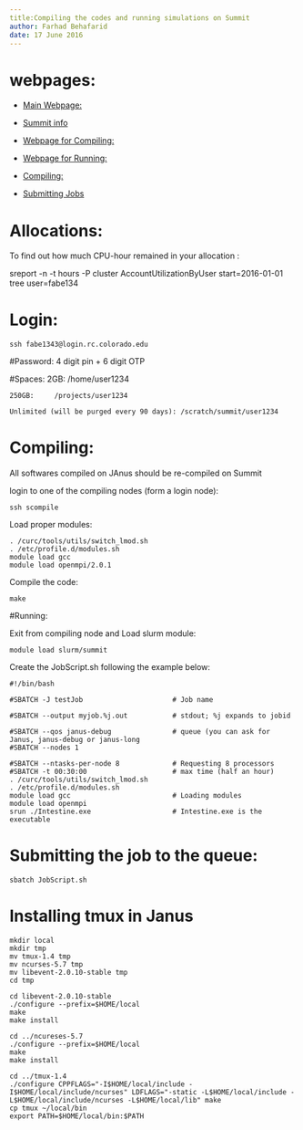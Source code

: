 ```yaml
---
title:Compiling the codes and running simulations on Summit
author: Farhad Behafarid
date: 17 June 2016
---
```


# webpages:	

* [Main Webpage:](https://www.rc.colorado.edu/support/getting-started.html)

* [Summit info](https://www.rc.colorado.edu/support/getting-started.html)

* [Webpage for Compiling:](https://www.rc.colorado.edu/support/user-guide/software-compilation.html)

* [Webpage for Running:](https://www.rc.colorado.edu/support/user-guide/batch-queueing.html)

* [Compiling:](https://www.rc.colorado.edu/support/user-guide/software-compilation.html)

* [Submitting Jobs](https://www.rc.colorado.edu/support/user-guide/batch-queueing.html)

# Allocations:
To find out how much CPU-hour remained in your allocation :

  sreport -n -t hours -P cluster AccountUtilizationByUser start=2016-01-01 tree user=fabe134

# Login:	
	ssh fabe1343@login.rc.colorado.edu 

#Password:
	4 digit pin + 6 digit OTP

#Spaces:
	2GB:       /home/user1234 

	250GB:     /projects/user1234
  
	Unlimited (will be purged every 90 days): /scratch/summit/user1234

# Compiling: 	
All softwares compiled on JAnus should be re-compiled on Summit

login to one of the compiling nodes (form a login node):	

	ssh scompile

Load proper modules:

	. /curc/tools/utils/switch_lmod.sh
	. /etc/profile.d/modules.sh
	module load gcc
	module load openmpi/2.0.1

Compile the code:
      
	make


#Running:

Exit from compiling node and Load slurm module:

	module load slurm/summit


Create the JobScript.sh following the example below:

	#!/bin/bash                                                               
	#SBATCH -J testJob                      # Job name                                     
	#SBATCH --output myjob.%j.out           # stdout; %j expands to jobid                 
	#SBATCH --qos janus-debug               # queue (you can ask for Janus, janus-debug or janus-long
	#SBATCH --nodes 1                                                             
	#SBATCH --ntasks-per-node 8             # Requesting 8 processors 
	#SBATCH -t 00:30:00                     # max time (half an hour) 
	. /curc/tools/utils/switch_lmod.sh
	. /etc/profile.d/modules.sh
	module load gcc                         # Loading modules
	module load openmpi
	srun ./Intestine.exe                    # Intestine.exe is the executable



# Submitting the job to the queue:

	sbatch JobScript.sh

# Installing tmux in Janus
	mkdir local
	mkdir tmp
	mv tmux-1.4 tmp
	mv ncurses-5.7 tmp
	mv libevent-2.0.10-stable tmp
	cd tmp

	cd libevent-2.0.10-stable
	./configure --prefix=$HOME/local
	make
	make install

	cd ../ncureses-5.7
	./configure --prefix=$HOME/local
	make
	make install

	cd ../tmux-1.4
	./configure CPPFLAGS="-I$HOME/local/include -I$HOME/local/include/ncurses" LDFLAGS="-static -L$HOME/local/include -L$HOME/local/include/ncurses -L$HOME/local/lib" make
	cp tmux ~/local/bin
	export PATH=$HOME/local/bin:$PATH	


